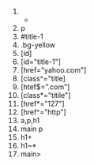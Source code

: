 1. *
2. p
3. #title-1
4. .bg-yellow
5. [id]
6. [id="title-1"]
7. [href="yahoo.com"]
8. [class^="title]
9. [htef$=".com"]
10. [class*="titile"]
11. [href*="127"]
12. [href^="http"]
13. a,p,h1
14. main p
15. h1+
16. h1~*
17. main>
    